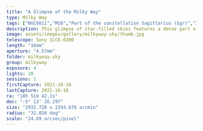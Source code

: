 ```yaml
---
title: "A Glimpse of the Milky Way"
type: Milky Way
tags: ["NGC6611","M16","Part of the constellation Sagittarius (Sgr)","IC4715","Part of the constellation Aquila (Aql)","Part of the constellation Serpens (Ser)","The star ηSer","The star νOph","IC4701","The star λAql","The star Nunki (σSgr)","The star πSgr","The star τSgr","The star Cebalrai","Cheleb (βOph)","The star δAql","The star θAql","The constellation Scutum (Sct)","The star ξSer","Eagle Nebula","Small Sgr Star Cloud","M24"]
description: This glimpse of star-filled skies features a dense part of the Milky Way.
image: assets/images/gallery/milkyway-sky/thumb.jpg
telescope: Sony ILCE-6300
length: "16mm"
aperture: "4.57mm"
folder: milkyway-sky
group: milkyway
exposure: 4
lights: 20
sessions: 1
firstCapture: 2021-10-16 
lastCapture: 2021-10-16
ra: "18h 51m 42.1s"
dec: "-5° 13' 26.297"
size: "2932.728 x 2293.676 arcmin"
radius: "31.026 deg"
scale: "24.69 arcsec/pixel"
---
```

